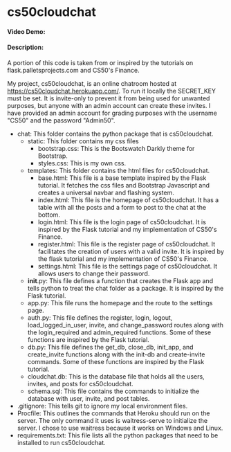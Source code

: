 # cs50cloudchat
#### Video Demo:  <URL HERE>
#### Description:
A portion of this code is taken from or inspired by the tutorials on flask.palletsprojects.com and CS50's Finance.

My project, cs50cloudchat, is an online chatroom hosted at https://cs50cloudchat.herokuapp.com/. To run it locally the SECRET_KEY must be set. It is invite-only to prevent it from being used for unwanted purposes, but anyone with an admin account can create these invites. I have provided an admin account for grading purposes with the username "CS50" and the password "Admin50".

- chat: This folder contains the python package that is cs50cloudchat.
  - static: This folder contains my css files
    - bootstrap.css: This is the Bootswatch Darkly theme for Bootstrap.
    - styles.css: This is my own css.
  - templates: This folder contains the html files for cs50cloudchat.
    - base.html: This file is a base template inspired by the Flask tutorial. It fetches the css files and Bootstrap Javascript and creates a universal navbar  and flashing system.
    - index.html: This file is the homepage of cs50cloudchat. It has a table with all the posts and a form to post to the chat at the bottom.
    - login.html: This file is the login page of cs50cloudchat. It is inspired by the Flask tutorial and my implementation of CS50's Finance.
    - register.html: This file is the register page of cs50cloudchat. It facilitates the creation of users with a valid invite. It is inspired by the flask tutorial and my implementation of CS50's Finance.
    - settings.html: This file is the settings page of cs50cloudchat. It allows users to change their password.
  - __init__.py: This file defines a function that creates the Flask app and tells python to treat the chat folder as a package. It is inspired by the Flask tutorial.
  - app.py: This file runs the homepage and the route to the settings page.
  - auth.py: This file defines the register, login, logout, load_logged_in_user, invite, and change_password routes along with the login_required and admin_required functions. Some of these functions are inspired by the Flask tutorial.
  - db.py: This file defines the get_db, close_db, init_app, and create_invite functions along with the init-db and create-invite commands. Some of these functions are inspired by the Flask tutorial.
  - cloudchat.db: This is the database file that holds all the users, invites, and posts for cs50cloudchat.
  - schema.sql: This file contains the commands to initialize the database with user, invite, and post tables.
- .gitignore: This tells git to ignore my local environment files.
- Procfile: This outlines the commands that Heroku should run on the server. The only command it uses is waitress-serve to initialize the server. I chose to use waitress because it works on Windows and Linux.
- requirements.txt: This file lists all the python packages that need to be installed to run cs50cloudchat.
